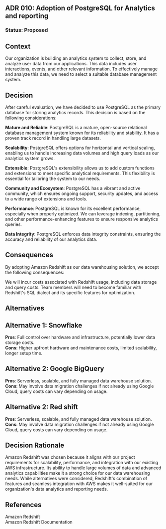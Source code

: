 ## ADR 010: Adoption of PostgreSQL for Analytics and reporting

### Status: Proposed

## Context
Our organization is building an analytics system to collect, store, and analyze user data from our applications. This data includes user interactions, events, and other relevant information. To effectively manage and analyze this data, we need to select a suitable database management system.

## Decision
After careful evaluation, we have decided to use PostgreSQL as the primary database for storing analytics records. This decision is based on the following considerations:

**Mature and Reliable**: PostgreSQL is a mature, open-source relational database management system known for its reliability and stability. It has a proven track record in handling large datasets.

**Scalability**: PostgreSQL offers options for horizontal and vertical scaling, enabling us to handle increasing data volumes and high query loads as our analytics system grows.

**Extensible**: PostgreSQL's extensibility allows us to add custom functions and extensions to meet specific analytical requirements. This flexibility is essential for tailoring the system to our needs.

**Community and Ecosystem**: PostgreSQL has a vibrant and active community, which ensures ongoing support, security updates, and access to a wide range of extensions and tools.

**Performance**: PostgreSQL is known for its excellent performance, especially when properly optimized. We can leverage indexing, partitioning, and other performance-enhancing features to ensure responsive analytics queries.

**Data Integrity**: PostgreSQL enforces data integrity constraints, ensuring the accuracy and reliability of our analytics data.

## Consequences
By adopting Amazon Redshift as our data warehousing solution, we accept the following consequences:

We will incur costs associated with Redshift usage, including data storage and query costs.
Team members will need to become familiar with Redshift's SQL dialect and its specific features for optimization.
## Alternatives
## Alternative 1: Snowflake
**Pros**: Full control over hardware and infrastructure, potentially lower data storage costs.  
**Cons**: Higher upfront hardware and maintenance costs, limited scalability, longer setup time.

## Alternative 2: Google BigQuery
**Pros**: Serverless, scalable, and fully managed data warehouse solution.  
**Cons**: May involve data migration challenges if not already using Google Cloud, query costs can vary depending on usage.

## Alternative 2: Red shift
**Pros**: Serverless, scalable, and fully managed data warehouse solution.  
**Cons**: May involve data migration challenges if not already using Google Cloud, query costs can vary depending on usage.

## Decision Rationale
Amazon Redshift was chosen because it aligns with our project requirements for scalability, performance, and integration with our existing AWS infrastructure. Its ability to handle large volumes of data and advanced analytics capabilities make it a strong choice for our data warehousing needs. While alternatives were considered, Redshift's combination of features and seamless integration with AWS makes it well-suited for our organization's data analytics and reporting needs.

## References
Amazon Redshift  
Amazon Redshift Documentation

